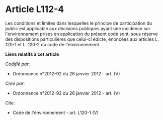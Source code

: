 # Article L112-4

Les conditions et limites dans lesquelles le principe de participation du public est applicable aux décisions publiques ayant
une incidence sur l'environnement prises en application du présent code sont, sous réserve des dispositions particulières que
celui-ci édicte, énoncées aux articles L. 120-1 et L. 120-2 du code de l'environnement.

**Liens relatifs à cet article**

_Codifié par_:

  - Ordonnance n°2012-92 du 26 janvier 2012 - art. (V)

_Créé par_:

  - Ordonnance n°2012-92 du 26 janvier 2012 - art. (V)

_Cite_:

  - Code de l'environnement - art. L120-1 (V)
